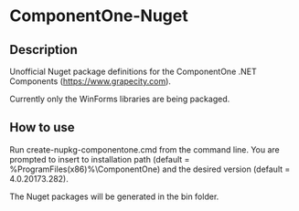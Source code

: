 # ComponentOne-Nuget

## Description
Unofficial Nuget package definitions for the ComponentOne .NET Components (https://www.grapecity.com).

Currently only the WinForms libraries are being packaged.

## How to use
Run create-nupkg-componentone.cmd from the command line. You are prompted to insert to installation path (default = %ProgramFiles(x86)%\ComponentOne) and the desired version (default = 4.0.20173.282).

The Nuget packages will be generated in the bin folder.
